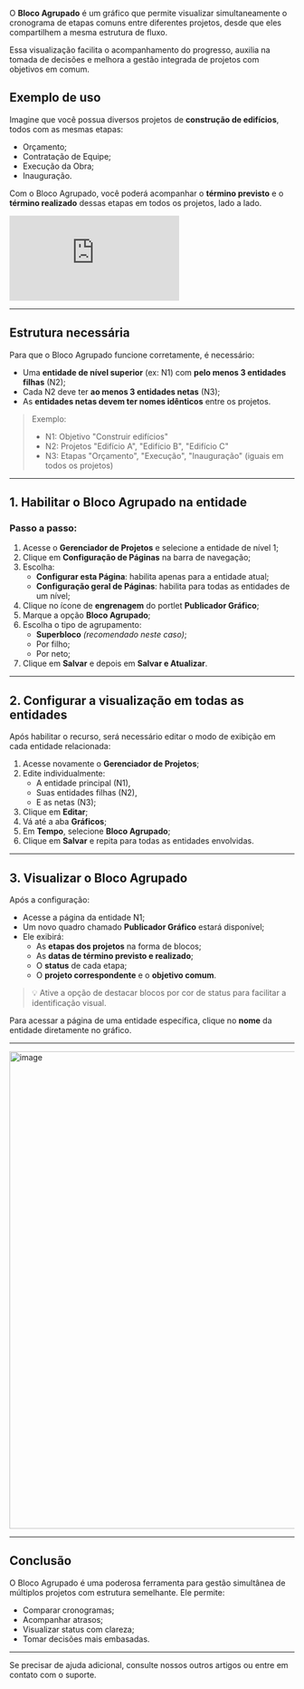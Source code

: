 
O **Bloco Agrupado** é um gráfico que permite visualizar simultaneamente o cronograma de etapas comuns entre diferentes projetos, desde que eles compartilhem a mesma estrutura de fluxo.

Essa visualização facilita o acompanhamento do progresso, auxilia na tomada de decisões e melhora a gestão integrada de projetos com objetivos em comum.

## Exemplo de uso

Imagine que você possua diversos projetos de **construção de edifícios**, todos com as mesmas etapas:

- Orçamento;
- Contratação de Equipe;
- Execução da Obra;
- Inauguração.

Com o Bloco Agrupado, você poderá acompanhar o **término previsto** e o **término realizado** dessas etapas em todos os projetos, lado a lado.

<div class="video-container">
  <iframe
    src="https://player.vimeo.com/video/1121499760"
    title="Tutoria Vimeo"
    frameborder="0"
    allow="autoplay; fullscreen; picture-in-picture"
    allowfullscreen>
  </iframe>
</div>

---

## Estrutura necessária

Para que o Bloco Agrupado funcione corretamente, é necessário:

- Uma **entidade de nível superior** (ex: N1) com **pelo menos 3 entidades filhas** (N2);
- Cada N2 deve ter **ao menos 3 entidades netas** (N3);
- As **entidades netas devem ter nomes idênticos** entre os projetos.

> Exemplo:
> - N1: Objetivo "Construir edifícios"
> - N2: Projetos "Edifício A", "Edifício B", "Edifício C"
> - N3: Etapas "Orçamento", "Execução", "Inauguração" (iguais em todos os projetos)

---

## 1. Habilitar o Bloco Agrupado na entidade

### Passo a passo:

1. Acesse o **Gerenciador de Projetos** e selecione a entidade de nível 1;
2. Clique em **Configuração de Páginas** na barra de navegação;
3. Escolha:
   - **Configurar esta Página**: habilita apenas para a entidade atual;
   - **Configuração geral de Páginas**: habilita para todas as entidades de um nível;
4. Clique no ícone de **engrenagem** do portlet **Publicador Gráfico**;
5. Marque a opção **Bloco Agrupado**;
6. Escolha o tipo de agrupamento:
   - **Superbloco** *(recomendado neste caso)*;
   - Por filho;
   - Por neto;
7. Clique em **Salvar** e depois em **Salvar e Atualizar**.

---

## 2. Configurar a visualização em todas as entidades

Após habilitar o recurso, será necessário editar o modo de exibição em cada entidade relacionada:

1. Acesse novamente o **Gerenciador de Projetos**;
2. Edite individualmente:
   - A entidade principal (N1),
   - Suas entidades filhas (N2),
   - E as netas (N3);
3. Clique em **Editar**;
4. Vá até a aba **Gráficos**;
5. Em **Tempo**, selecione **Bloco Agrupado**;
6. Clique em **Salvar** e repita para todas as entidades envolvidas.

---

## 3. Visualizar o Bloco Agrupado

Após a configuração:

- Acesse a página da entidade N1;
- Um novo quadro chamado **Publicador Gráfico** estará disponível;
- Ele exibirá:
  - As **etapas dos projetos** na forma de blocos;
  - As **datas de término previsto e realizado**;
  - O **status** de cada etapa;
  - O **projeto correspondente** e o **objetivo comum**.

> 💡 Ative a opção de destacar blocos por cor de status para facilitar a identificação visual.

Para acessar a página de uma entidade específica, clique no **nome** da entidade diretamente no gráfico.

---

<img width="1906" height="842" alt="image" src="https://github.com/user-attachments/assets/1bf65b54-4c91-4269-938a-db48fbc0e143" />


---

## Conclusão

O Bloco Agrupado é uma poderosa ferramenta para gestão simultânea de múltiplos projetos com estrutura semelhante. Ele permite:

- Comparar cronogramas;
- Acompanhar atrasos;
- Visualizar status com clareza;
- Tomar decisões mais embasadas.

---

Se precisar de ajuda adicional, consulte nossos outros artigos ou entre em contato com o suporte.
